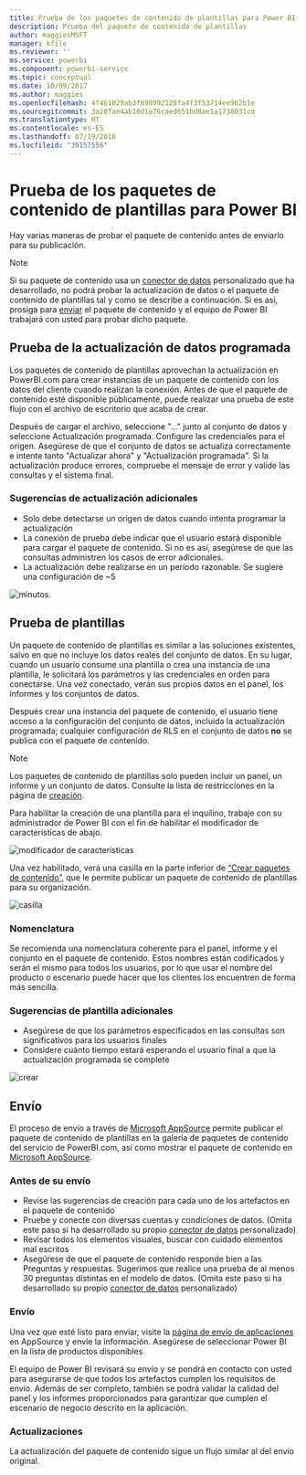 ```yaml
---
title: Prueba de los paquetes de contenido de plantillas para Power BI
description: Prueba del paquete de contenido de plantillas
author: maggiesMSFT
manager: kfile
ms.reviewer: ''
ms.service: powerbi
ms.component: powerbi-service
ms.topic: conceptual
ms.date: 10/09/2017
ms.author: maggies
ms.openlocfilehash: 4f461029ab3f698992128fa4f3f53714ee962b1e
ms.sourcegitcommit: 3a287ae4ab16d1e76caed651bd8ae1a1738831cd
ms.translationtype: HT
ms.contentlocale: es-ES
ms.lasthandoff: 07/19/2018
ms.locfileid: "39157556"
---
```

# <a name="testing-template-content-packs-for-power-bi"></a>Prueba de los paquetes de contenido de plantillas para Power BI
Hay varias maneras de probar el paquete de contenido antes de enviarlo para su publicación.  

> [!NOTE]
> Si su paquete de contenido usa un [conector de datos](https://aka.ms/DataConnectors) personalizado que ha desarrollado, no podrá probar la actualización de datos o el paquete de contenido de plantillas tal y como se describe a continuación. Si es así, prosiga para [enviar](#submission) el paquete de contenido y el equipo de Power BI trabajará con usted para probar dicho paquete.
> 
> 

## <a name="testing-scheduled-data-refresh"></a>Prueba de la actualización de datos programada
Los paquetes de contenido de plantillas aprovechan la actualización en PowerBI.com para crear instancias de un paquete de contenido con los datos del cliente cuando realizan la conexión. Antes de que el paquete de contenido esté disponible públicamente, puede realizar una prueba de este flujo con el archivo de escritorio que acaba de crear.

Después de cargar el archivo, seleccione "..." junto al conjunto de datos y seleccione Actualización programada. Configure las credenciales para el origen. Asegúrese de que el conjunto de datos se actualiza correctamente e intente tanto "Actualizar ahora" y "Actualización programada". Si la actualización produce errores, compruebe el mensaje de error y valide las consultas y el sistema final.

### <a name="additional-refresh-tips"></a>Sugerencias de actualización adicionales
* Solo debe detectarse un origen de datos cuando intenta programar la actualización  
* La conexión de prueba debe indicar que el usuario estará disponible para cargar el paquete de contenido. Si no es así, asegúrese de que las consultas administren los casos de error adicionales.  
* La actualización debe realizarse en un período razonable. Se sugiere una configuración de ~5  

![minutos.](media/template-content-pack-testing/scheduledrefresh.png)

<a name="templates"></a>

## <a name="testing-templates"></a>Prueba de plantillas
Un paquete de contenido de plantillas es similar a las soluciones existentes, salvo en que no incluye los datos reales del conjunto de datos. En su lugar, cuando un usuario consume una plantilla o crea una instancia de una plantilla, le solicitará los parámetros y las credenciales en orden para conectarse. Una vez conectado, verán sus propios datos en el panel, los informes y los conjuntos de datos. 

Después crear una instancia del paquete de contenido, el usuario tiene acceso a la configuración del conjunto de datos, incluida la actualización programada; cualquier configuración de RLS en el conjunto de datos **no** se publica con el paquete de contenido.  

> [!NOTE]
> Los paquetes de contenido de plantillas solo pueden incluir un panel, un informe y un conjunto de datos. Consulte la lista de restricciones en la página de [creación](template-content-pack-authoring.md#restrictions). 
> 
> 

Para habilitar la creación de una plantilla para el inquilino, trabaje con su administrador de Power BI con el fin de habilitar el modificador de características de abajo. 

![modificador de características](media/template-content-pack-testing/featureswitch.png)

Una vez habilitado, verá una casilla en la parte inferior de [“Crear paquetes de contenido”](https://app.powerbi.com/groups/me/publish-content/), que le permite publicar un paquete de contenido de plantillas para su organización. 

![casilla](media/template-content-pack-testing/checkbox.png)

### <a name="naming"></a>Nomenclatura
Se recomienda una nomenclatura coherente para el panel, informe y el conjunto en el paquete de contenido. Estos nombres están codificados y serán el mismo para todos los usuarios, por lo que usar el nombre del producto o escenario puede hacer que los clientes los encuentren de forma más sencilla.

### <a name="additional-template-tips"></a>Sugerencias de plantilla adicionales
* Asegúrese de que los parámetros especificados en las consultas son significativos para los usuarios finales
* Considere cuánto tiempo estará esperando el usuario final a que la actualización programada se complete

![crear](media/template-content-pack-testing/createtemplate.png)

<a name="submission"></a>

## <a name="submission"></a>Envío
El proceso de envío a través de [Microsoft AppSource](https://appsource.microsoft.com/en-us/partners/list-an-app) permite publicar el paquete de contenido de plantillas en la galería de paquetes de contenido del servicio de PowerBI.com, así como mostrar el paquete de contenido en [Microsoft AppSource](http://appsource.microsoft.com).

### <a name="before-submission"></a>Antes de su envío
* Revise las sugerencias de creación para cada uno de los artefactos en el paquete de contenido
* Pruebe y conecte con diversas cuentas y condiciones de datos. (Omita este paso si ha desarrollado su propio [conector de datos](https://aka.ms/DataConnectors) personalizado)
* Revisar todos los elementos visuales, buscar con cuidado elementos mal escritos
* Asegúrese de que el paquete de contenido responde bien a las Preguntas y respuestas. Sugerimos que realice una prueba de al menos 30 preguntas distintas en el modelo de datos. (Omita este paso si ha desarrollado su propio [conector de datos](https://aka.ms/DataConnectors) personalizado)

### <a name="submission"></a>Envío
Una vez que esté listo para enviar, visite la [página de envío de aplicaciones](https://appsource.microsoft.com/en-us/partners/list-an-app) en AppSource y envíe la información. Asegúrese de seleccionar Power BI en la lista de productos disponibles

El equipo de Power BI revisará su envío y se pondrá en contacto con usted para asegurarse de que todos los artefactos cumplen los requisitos de envío. Además de ser completo, también se podrá validar la calidad del panel y los informes proporcionados para garantizar que cumplen el escenario de negocio descrito en la aplicación.

### <a name="updates"></a>Actualizaciones
La actualización del paquete de contenido sigue un flujo similar al del envío original. 


